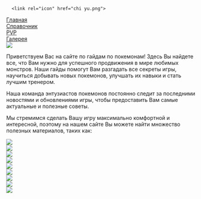 <!DOCTYPE html>
<html lang="en">
<head>
    <meta charset="UTF-8">
    <meta name="viewport" content="width=device-width, initial-scale=1.0">
    <link href="one.css" rel="stylesheet" type="text/css" />
    <script src="./js/index.js" defer></script>
    <title>SmimrRyba</title>
     <style>
        body {
          background-image: url('gengar.JPG');
          background-repeat: no-repeat;
          background-size: cover;
          background-attachment: fixed;
        }
      </style>

      <link rel="icon" href="chi yu.png">
</head>
<body>

  <body>
    <div class="Smimr">
     <div class="mootagen"><a class="SmimrRyba" href="one.html">Главная </a> </div>
       <div class="mootagen"><a class="SmimrRyba" href="two.html">Справочник</a> </div>
       <div class="mootagen"><a class="SmimrRyba" href="4.html">PVP</a> </div>
         <div class="mootagen"><a class="SmimrRyba" href="3.html">Галерея</a> </div>
           <img src="chi yu.png" class="PNg4">
    </div>
    
  

   <div class="Smimr5"><p class="uuu">Приветствуем Вас на сайте по гайдам по покемонам! Здесь Вы найдете все, что Вам нужно для успешного продвижения в 
    мире любимых монстров. Наши гайды помогут Вам разгадать все секреты игры,
     научиться добывать новых покемонов, улучшать их навыки и стать лучшим тренером.

  Наша команда энтузиастов покемонов постоянно следит за последними новостями и обновлениями игры, чтобы предоставить Вам самые актуальные и полезные советы. 
  
  Мы стремимся сделать Вашу игру максимально комфортной и интересной, поэтому на нашем сайте Вы можете найти множество полезных материалов, таких как:
  </p></div>

  <div class="Smimr3" >
    <div class="mootagen2"><img src="tornadus-incarnate.gif"></a> </div>
    <div class="mootagen2"><img src="Charizard.gif"></a> </div>
    <div class="mootagen2"><img src="ani_bw_445_m.gif"></a> </div>
    <div class="mootagen2"><img src="ani_bw_493.gif"></a> </div>
    <div class="mootagen2"><img src="Titar.gif"></a> </div>
    <div class="mootagen2"><img src="ani_bw_212_f.gif"></a> </div>    
    <div class="mootagen2"><img src="ani_bw_423-east.gif"></a> </div>
    <div class="mootagen2"><img src="ani_bw_226.gif"></a> </div>
    <div class="mootagen2"><img src="ani_bw_637.gif"></a> </div>
   
   </div>
   
